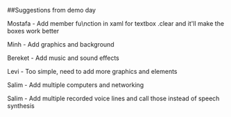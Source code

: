 ##Suggestions from demo day

Mostafa - Add member fu\nction in xaml for textbox .clear and it'll make the boxes work better

Minh - Add graphics and background

Bereket - Add music and sound effects

Levi - Too simple, need to add more graphics and elements

Salim - Add multiple computers and networking

Salim - Add multiple recorded voice lines and call those instead of speech synthesis
